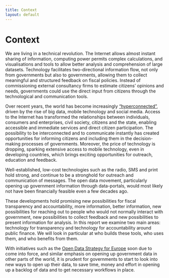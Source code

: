 ```yaml
---
title: Context
layout: default
---
```


# Context

We are living in a technical revolution. The Internet allows almost instant sharing of information, computing power permits complex calculations, and visualisations and tools to allow better analysis and comprehension of large datasets. Technology facilitates two-directional information flow, not only from governments but also to governments, allowing them to collect meaningful and structured feedback on fiscal policies. Instead of commissioning external consultancy firms to estimate citizens’ opinions and needs, governments could use the direct input from citizens through the technological and communication tools.

Over recent years, the world has become increasingly [“hyperconnected”](http://reports.weforum.org/global-information-technology-2012/), driven by the rise of big data, mobile technology and social media. Access to the Internet has transformed the relationships between individuals, consumers and enterprises, civil society, citizens and the state, enabling accessible and immediate services and direct citizen participation. The possibility to be interconnected and to communicate instantly has created opportunities for informing citizens and including them in the decision-making processes of governments.  Moreover, the price of technology is dropping, sparking extensive access to mobile technology, even in developing countries, which brings exciting opportunities for outreach, education and feedback.

Well-established, low-cost technologies such as the radio, SMS  and print hold strong, and continue to be a stronghold for outreach and communication of messages. The open data movement, particularly opening up government information through data-portals, would most likely not have been financially feasible even a few decades ago.

These developments hold promising new possibilities for fiscal transparency and accountability, more information, better information, new possibilities for reaching out to people who would not normally interact with government, new possibilities to collect feedback and new possibilities to present information for analysis. In this report we examine two main areas: technology for transparency and technology for accountability around public finance. We will look in particular at who builds these tools, who uses them, and who benefits from them.

With initiatives such as the [Open Data Strategy for Europe](http://bit.ly/EUopendata) soon due to come into force, and similar emphasis on opening up government data in other parts of the world, it is prudent for governments to start to look into new ways to open up their data, to save time, money and effort in opening up a backlog of data and to get necessary workflows in place.
